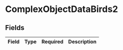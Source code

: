 # ComplexObjectDataBirds2


## Fields

| Field       | Type        | Required    | Description |
| ----------- | ----------- | ----------- | ----------- |